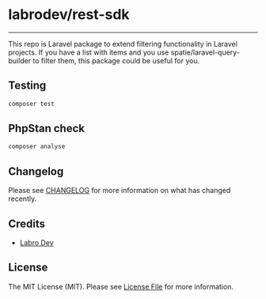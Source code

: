# labrodev/rest-sdk
---
This repo is Laravel package to extend filtering functionality in Laravel projects. If you have a list with items and you use spatie/laravel-query-builder to filter them, this package could be useful for you. 

## Testing

```bash
composer test
```

## PhpStan check

```bash
composer analyse
```

## Changelog

Please see [CHANGELOG](CHANGELOG.md) for more information on what has changed recently.

## Credits

- [Labro Dev](https://github.com/labrodev)

## License

The MIT License (MIT). Please see [License File](LICENSE.md) for more information.


